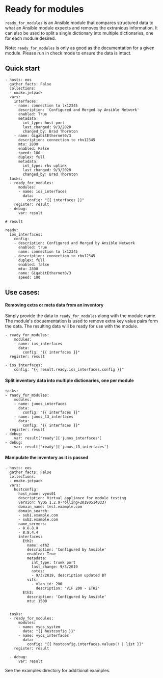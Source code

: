 # Ready for modules

`ready_for_modules` is an Ansible module that compares structured data to what an Ansible module expects and removes the extranious information.  It can also be used to split a single dictionary into multiple dictionaries, one for each module desired.

Note:  `ready_for_modules` is only as good as the documentation for a given module. Please run in check mode to ensure the data is intact.

## Quick start

```
- hosts: eos
  gather_facts: False
  collections:
  - nmake.jetpack
  vars:
    interfaces:
    - name: connection to lx12345
      description: 'Configured and Merged by Ansible Network'
      enabled: True
      metadata:
        int_type: host port
        last_changed: 9/3/2020
        changed_by: Brad Thornton
    - name: GigabitEthernet0/3
      description: connection to rhv12345
      mtu: 2800
      enabled: False
      speed: 100
      duplex: full
      metadata:
        int_type: rhv uplink
        last_changed: 9/3/2020
        changed_by: Brad Thornton
  tasks:
  - ready_for_modules:
      modules:
      - name: ios_interfaces
        data:
          config: "{{ interfaces }}"
    register: result
  - debug:
      var: result

# result

ready:
  ios_interfaces:
    config:
    - description: Configured and Merged by Ansible Network
      enabled: true
      name: connection to lx12345
    - description: connection to rhv12345
      duplex: full
      enabled: false
      mtu: 2800
      name: GigabitEthernet0/3
      speed: 100
```

## Use cases:

#### Removing extra or meta data from an inventory

Simply provide the data to `ready_for_modules` along with the module name.  The module's docuementation is used to remove extra key value pairs form the data.  The resulting data will be ready for use with the module.

```
- ready_for_modules:
    modules:
    - name: ios_interfaces
      data:
        config: "{{ interfaces }}"
  register: result

- ios_interfaces:
    config: "{{ result.ready.ios_interfaces.config }}"
```

#### Split inventory data into multiple dictionaries, one per module

```
tasks:
- ready_for_modules:
    modules:
    - name: junos_interfaces
      data:
        config: "{{ interfaces }}"
    - name: junos_l3_interfaces
      data:
        config: "{{ interfaces }}"
  register: result
- debug:
    var: result['ready']['junos_interfaces']
- debug:
    var: result['ready']['junos_l3_interfaces']
```

#### Manipulate the inventory as it is passed

```
- hosts: eos
  gather_facts: False
  collections:
  - nmake.jetpack
  vars:
    hostconfig:
      host_name: vyos01
      description: Virtual appliance for module testing
      version: VyOS 1.2.0-rolling+201905140337
      domain_name: test.example.com
      domain_search:
      - sub1.example.com
      - sub2.example.com
      name_servers:
      - 8.8.8.8
      - 8.8.4.4
      interfaces:
        Eth2:
          name: eth2
          description: 'Configured by Ansible'
          enabled: True
          metadata:
            int_type: trunk port
            last_change: 9/3/2019
            notes:
            - 9/3/2019, description updated BT
          vifs:
            - vlan_id: 200
              description: "VIF 200 - ETH2"
        Eth3:
          description: 'Configured by Ansible'
          mtu: 1500


  tasks:
  - ready_for_modules:
      modules:
      - name: vyos_system
        data: "{{ hostconfig }}"
      - name: vyos_interfaces
        data:
          config: "{{ hostconfig.interfaces.values() | list }}"
    register: result

  - debug:
      var: result
```


See the examples directory for additional examples.

